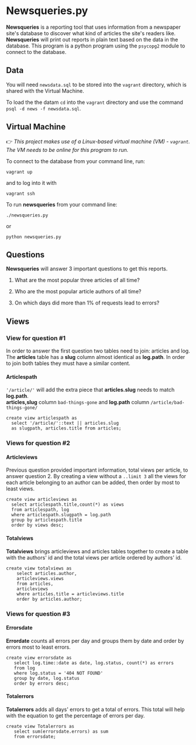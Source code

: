 # Newsqueries.py

**Newsqueries** is a reporting tool that uses information from a
newspaper site's database to discover what kind of articles the site's readers
like. **Newsqueries** will print out reports in plain text based on the data in the database. This program is a python program using the `psycopg2` module to connect to the database.

## Data

You will need `newsdata.sql` to be stored into the `vagrant` directory, which is shared with the Virtual Machine.

To load the the datam `cd` into the `vagrant` directory and use the command `psql -d news -f newsdata.sql`.

## Virtual Machine

:point_right: *This project makes use of a Linux-based virtual machine (VM) - `vagrant`. The VM needs to be online for this program to run.*

To connect to the database from your command line, run:

```
vagrant up
```
and to log into it with
```
vagrant ssh
```

To run **newsqueries** from your command line:

```
./newsqueries.py
```
or
```
python newsqueries.py
```

## Questions

**Newsqueries** will answer 3 important questions to get this reports.

1. What are the most popular three articles of all time?

2. Who are the most popular article authors of all time?

3. On which days did more than 1% of requests lead to errors?

## Views

### View for question #1
In order to answer the first question two tables need to join: articles and
log. The **articles** table has a **slug** column almost identical as **log.path**. In
order to join both tables they must have a similar content.

#### Articlespath

`'/article/'` will add the extra piece that **articles.slug** needs to match **log.path**.<br>
**articles,slug** column `bad-things-gone` and **log.path** column `/article/bad-things-gone/`
```
create view articlespath as
  select '/article/'::text || articles.slug
  as slugpath, articles.title from articles;
```

### Views for question #2

#### Articleviews

Previous question provided important information, total views per article, to answer question 2. By creating a view without a `..limit 3` all the views for each article belonging to an author can be added, then order by most to least views.
```
create view articleviews as
  select articlespath.title,count(*) as views
  from articlespath, log
  where articlespath.slugpath = log.path
  group by articlespath.title
  order by views desc;
```
#### Totalviews

**Totalviews** brings articleviews and articles tables together to create a table with the authors' id and the total views per article ordered by authors' id.

```
create view totalviews as
    select articles.author,
    articleviews.views
    from articles,
    articleviews
    where articles.title = articleviews.title
    order by articles.author;
```

### Views for question #3

#### Errorsdate

**Errordate** counts all errors per day and groups them by date and order by errors most to least errors.
```
create view errorsdate as
   select log.time::date as date, log.status, count(*) as errors
   from log
   where log.status = '404 NOT FOUND'
   group by date, log.status
   order by errors desc;
```

#### Totalerrors

**Totalerrors** adds all days' errors to get a total of errors.  This total will help with the equation to get the percentage of errors per day.

```
create view Totalerrors as
   select sum(errorsdate.errors) as sum
   from errorsdate;
```
